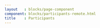 ```yaml
---
layout   : blocks/page-component
component: blocks/participants-remote.html
title    : Participants
---
```

